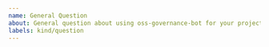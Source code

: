 ```yaml
---
name: General Question
about: General question about using oss-governance-bot for your project/organisation
labels: kind/question
---
```


<!--
If the matter is security related, please disclose it privately via oss@birthday.dev
-->
